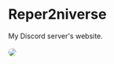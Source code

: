 # Reper2niverse
My Discord server's website.<br><br>
<img src="icon.gif" style="border-radius: 50%">